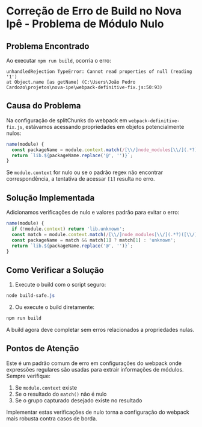 # Correção de Erro de Build no Nova Ipê - Problema de Módulo Nulo

## Problema Encontrado

Ao executar `npm run build`, ocorria o erro:

```
unhandledRejection TypeError: Cannot read properties of null (reading '1')
at Object.name [as getName] (C:\Users\João Pedro Cardozo\projetos\nova-ipe\webpack-definitive-fix.js:50:93)
```

## Causa do Problema

Na configuração de splitChunks do webpack em `webpack-definitive-fix.js`, estávamos acessando propriedades em objetos potencialmente nulos:

```javascript
name(module) {
  const packageName = module.context.match(/[\\/]node_modules[\\/](.*?)([\\/]|$)/)[1];
  return `lib.${packageName.replace('@', '')}`;
}
```

Se `module.context` for nulo ou se o padrão regex não encontrar correspondência, a tentativa de acessar `[1]` resulta no erro.

## Solução Implementada

Adicionamos verificações de nulo e valores padrão para evitar o erro:

```javascript
name(module) {
  if (!module.context) return 'lib.unknown';
  const match = module.context.match(/[\\/]node_modules[\\/](.*?)([\\/]|$)/);
  const packageName = match && match[1] ? match[1] : 'unknown';
  return `lib.${packageName.replace('@', '')}`;
}
```

## Como Verificar a Solução

1. Execute o build com o script seguro:

```powershell
node build-safe.js
```

2. Ou execute o build diretamente:

```powershell
npm run build
```

A build agora deve completar sem erros relacionados a propriedades nulas.

## Pontos de Atenção

Este é um padrão comum de erro em configurações do webpack onde expressões regulares são usadas para extrair informações de módulos. Sempre verifique:

1. Se `module.context` existe
2. Se o resultado do `match()` não é nulo
3. Se o grupo capturado desejado existe no resultado

Implementar estas verificações de nulo torna a configuração do webpack mais robusta contra casos de borda.
